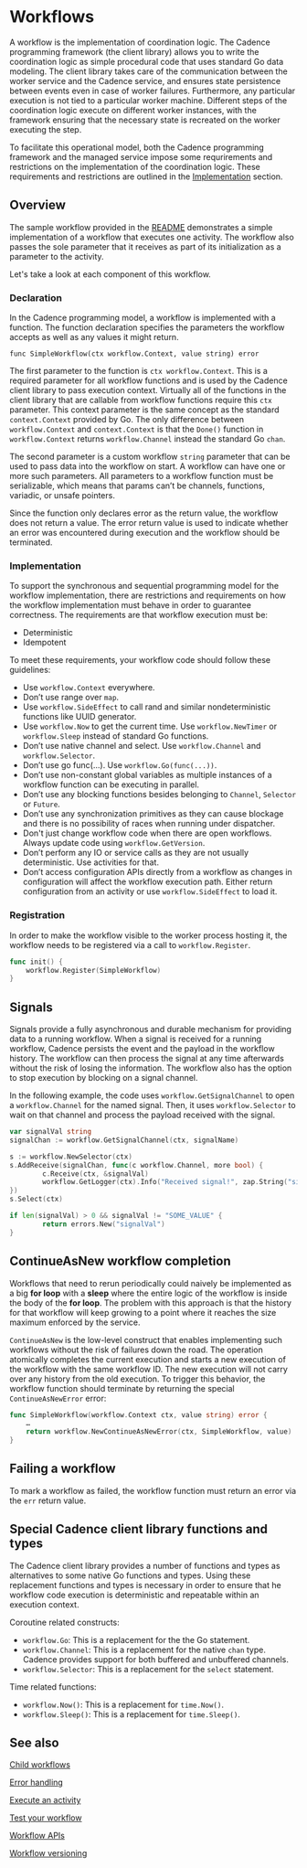 # Workflows

A workflow is the implementation of coordination logic. The Cadence programming framework (the client
library) allows you to write the coordination logic as simple procedural code that uses standard Go
data modeling. The client library takes care of the communication between the worker service and the
Cadence service, and ensures state persistence between events even in case of worker failures. Furthermore,
any particular execution is not tied to a particular worker machine. Different steps of the coordination
logic execute on different worker instances, with the framework ensuring that the necessary state is
recreated on the worker executing the step.

To facilitate this operational model, both the Cadence programming framework and the managed service
impose some requrirements and restrictions on the implementation of the coordination logic. These
requirements and restrictions are outlined in the [Implementation](#implementation) section.

## Overview

The sample workflow provided in the [README](../README.md) demonstrates a simple implementation of a
workflow that executes one activity. The workflow also passes the sole parameter that it receives as
part of its initialization as a parameter to the activity.

Let's take a look at each component of this workflow.

### Declaration

In the Cadence programming model, a workflow is implemented with a function. The function declaration
specifies the parameters the workflow accepts as well as any values it might return.

`func SimpleWorkflow(ctx workflow.Context, value string) error`

The first parameter to the function is `ctx workflow.Context`. This is a required parameter for all
workflow functions and is used by the Cadence client library to pass execution context. Virtually
all of the functions in the client library that are callable from workflow functions require this `ctx`
parameter. This context parameter is the same concept as the standard `context.Context` provided by Go.
The only difference between `workflow.Context` and `context.Context` is that the `Done()` function in
`workflow.Context` returns `workflow.Channel` instead the standard Go `chan`.

The second parameter is a custom workflow `string` parameter that can be used to pass data into the
workflow on start. A workflow can have one or more such parameters. All parameters to a workflow function
must be serializable, which means that params can’t be channels, functions, variadic, or unsafe pointers.

Since the function only declares error as the return value, the workflow does not return a value. The
error return value is used to indicate whether an error was encountered during execution and the workflow
should be terminated.

### Implementation

To support the synchronous and sequential programming model for the workflow implementation, there are
restrictions and requirements on how the workflow implementation must behave in order to guarantee
correctness. The requirements are that workflow execution must be:

* Deterministic
* Idempotent

To meet these requirements, your workflow code should follow these guidelines:

* Use `workflow.Context` everywhere.
* Don’t use range over `map`.
* Use `workflow.SideEffect` to call rand and similar nondeterministic functions like UUID generator.
* Use `workflow.Now` to get the current time. Use `workflow.NewTimer` or `workflow.Sleep` instead of standard Go functions.
* Don’t use native channel and select. Use `workflow.Channel` and `workflow.Selector`.
* Don’t use go func(...). Use `workflow.Go(func(...))`.
* Don’t use non-constant global variables as multiple instances of a workflow function can be executing in parallel.
* Don’t use any blocking functions besides belonging to `Channel`, `Selector` or `Future`.
* Don’t use any synchronization primitives as they can cause blockage and there is no possibility of races when running under dispatcher.
* Don't just change workflow code when there are open workflows. Always update code using `workflow.GetVersion`.
* Don’t perform any IO or service calls as they are not usually deterministic. Use activities for that.
* Don’t access configuration APIs directly from a workflow as changes in configuration will affect the workflow execution path. Either return configuration from an activity or use `workflow.SideEffect` to load it.

### Registration

In order to make the workflow visible to the worker process hosting it, the workflow needs to be registered via a call to `workflow.Register`.

```go
func init() {
	workflow.Register(SimpleWorkflow)
}
```
## Signals

Signals provide a fully asynchronous and durable mechanism for providing data to a running workflow.
When a signal is received for a running workflow, Cadence persists the event and the payload in the
workflow history. The workflow can then process the signal at any time afterwards without the risk of
losing the information. The workflow also has the option to stop execution by blocking on a signal
channel.

In the following example, the code uses `workflow.GetSignalChannel` to open a `workflow.Channel` for
the named signal. Then, it uses `workflow.Selector` to wait on that channel and process the payload
received with the signal.

```go
var signalVal string
signalChan := workflow.GetSignalChannel(ctx, signalName)

s := workflow.NewSelector(ctx)
s.AddReceive(signalChan, func(c workflow.Channel, more bool) {
        c.Receive(ctx, &signalVal)
        workflow.GetLogger(ctx).Info("Received signal!", zap.String("signal", signalName), zap.String("value", signalVal))
})
s.Select(ctx)

if len(signalVal) > 0 && signalVal != "SOME_VALUE" {
        return errors.New("signalVal")
}
```

## ContinueAsNew workflow completion

Workflows that need to rerun periodically could naively be implemented as a big **for loop** with a
**sleep** where the entire logic of the workflow is inside the body of the **for loop**. The problem
with this approach is that the history for that workflow will keep growing to a point where it reaches
the size maximum enforced by the service.

`ContinueAsNew` is the low-level construct that enables implementing such workflows without the risk
of failures down the road. The operation atomically completes the current execution and starts a new
execution of the workflow with the same workflow ID. The new execution will not carry over any history
from the old execution. To trigger this behavior, the workflow function should terminate by returning
the special `ContinueAsNewError` error:

```go
func SimpleWorkflow(workflow.Context ctx, value string) error {
    …
    return workflow.NewContinueAsNewError(ctx, SimpleWorkflow, value)
}
```
## Failing a workflow

To mark a workflow as failed, the workflow function must return an error via the `err` return
value.

## Special Cadence client library functions and types

The Cadence client library provides a number of functions and types as alternatives to some native Go
functions and types. Using these replacement functions and types is necessary in order to ensure that
he workflow code execution is deterministic and repeatable within an execution context.

Coroutine related constructs:
* `workflow.Go`: This is a replacement for the the Go statement.
* `workflow.Channel`: This is a replacement for the native `chan` type. Cadence provides support for
both buffered and unbuffered channels.
* `workflow.Selector`: This is a replacement for the `select` statement.

Time related functions:
* `workflow.Now()`: This is a replacement for `time.Now()`.
* `workflow.Sleep()`: This is a replacement for `time.Sleep()`.

## See also


[Child workflows](child_workflows.md)

[Error handling](workflow_error_handling.md)

[Execute an activity](execute_activity.md)

[Test your workflow](workflow_testing.md)

[Workflow APIs](workflow_api.md)

[Workflow versioning](workflow_versioning.md)
